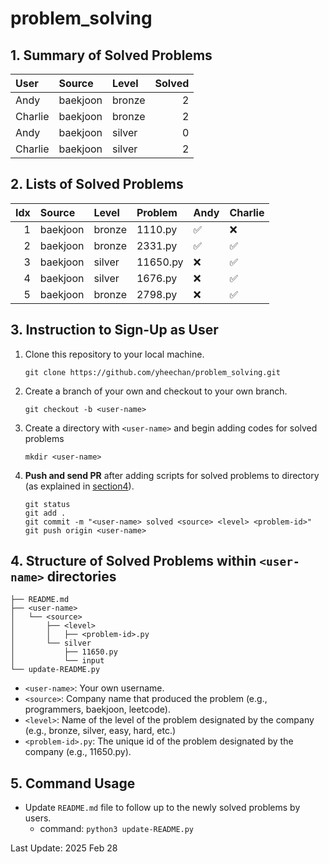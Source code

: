 # problem_solving

## 1. Summary of Solved Problems
<!-- START_TABLE_SUMMARY -->
| User    | Source   | Level   |   Solved |
|:--------|:---------|:--------|---------:|
| Andy    | baekjoon | bronze  |        2 |
| Charlie | baekjoon | bronze  |        2 |
| Andy    | baekjoon | silver  |        0 |
| Charlie | baekjoon | silver  |        2 |
<!-- END_TABLE_SUMMARY -->

## 2. Lists of Solved Problems
<!-- START_TABLE_LIST -->
|   Idx | Source   | Level   | Problem   | Andy   | Charlie   |
|------:|:---------|:--------|:----------|:-------|:----------|
|     1 | baekjoon | bronze  | 1110.py   | ✅     | ❌        |
|     2 | baekjoon | bronze  | 2331.py   | ✅     | ✅        |
|     3 | baekjoon | silver  | 11650.py  | ❌     | ✅        |
|     4 | baekjoon | silver  | 1676.py   | ❌     | ✅        |
|     5 | baekjoon | bronze  | 2798.py   | ❌     | ✅        |
<!-- END_TABLE_LIST -->

## 3. Instruction to Sign-Up as User
1. Clone this repository to your local machine.
    ```
    git clone https://github.com/yheechan/problem_solving.git
    ```
2. Create a branch of your own and checkout to your own branch.
    ```
    git checkout -b <user-name>
    ```
3. Create a directory with ``<user-name>`` and begin adding codes for solved problems
    ```
    mkdir <user-name>
    ```
4. **Push and send PR** after adding scripts for solved problems to directory (as explained in [section4](#4-structure-of-solved-problems-within-user-name-directories)).
    ```
    git status
    git add .
    git commit -m "<user-name> solved <source> <level> <problem-id>"
    git push origin <user-name>
    ```

## 4. Structure of Solved Problems within ``<user-name>`` directories
```
├── README.md
├── <user-name>
│   └── <source>
│       ├── <level>
│       │   ├── <problem-id>.py
│       └── silver
│           ├── 11650.py
│           └── input
└── update-README.py
```
* ``<user-name>``: Your own username.
* ``<source>``: Company name that produced the problem (e.g., programmers, baekjoon, leetcode).
* ``<level>``: Name of the level of the problem designated by the company (e.g., bronze, silver, easy, hard, etc.)
* ``<problem-id>.py``: The unique id of the problem designated by the company (e.g., 11650.py).


## 5. Command Usage
* Update ``README.md`` file to follow up to the newly solved problems by users.
  * command: ``python3 update-README.py``

<!-- START_LAST_UPDATED -->
Last Update: 2025 Feb 28
<!-- END_LAST_UPDATED -->
